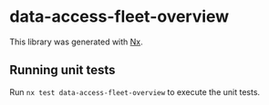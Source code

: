 # data-access-fleet-overview

This library was generated with [Nx](https://nx.dev).

## Running unit tests

Run `nx test data-access-fleet-overview` to execute the unit tests.
